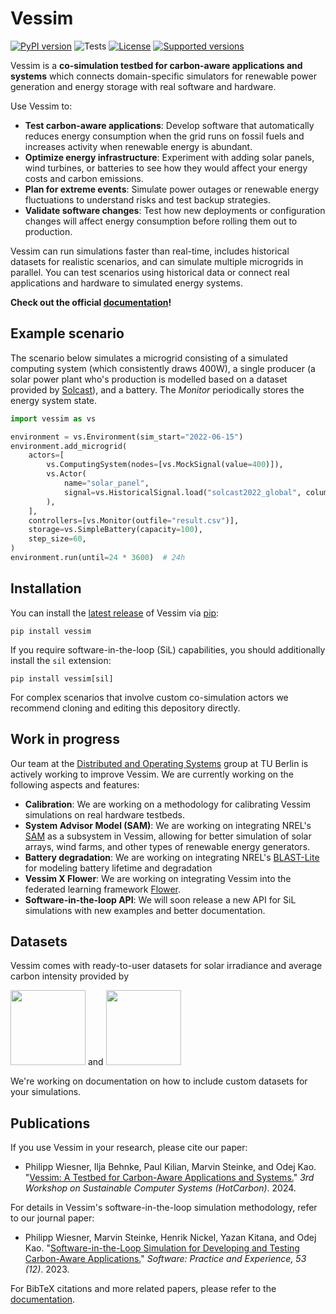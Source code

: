 # Vessim

[![PyPI version](https://img.shields.io/pypi/v/vessim.svg?color=52c72b)](https://pypi.org/project/vessim/)
![Tests](https://github.com/dos-group/vessim/actions/workflows/lint-and-unit-test.yml/badge.svg)
[![License](https://img.shields.io/pypi/l/vessim.svg)](https://pypi.org/project/vessim/)
[![Supported versions](https://img.shields.io/pypi/pyversions/vessim.svg)](https://pypi.org/project/vessim/)

Vessim is a **co-simulation testbed for carbon-aware applications and systems** which connects domain-specific simulators for renewable power generation and energy storage with real software and hardware.

Use Vessim to:

- **Test carbon-aware applications**: Develop software that automatically reduces energy consumption when the grid runs on fossil fuels and increases activity when renewable energy is abundant.
- **Optimize energy infrastructure**: Experiment with adding solar panels, wind turbines, or batteries to see how they would affect your energy costs and carbon emissions.
- **Plan for extreme events**: Simulate power outages or renewable energy fluctuations to understand risks and test backup strategies.
- **Validate software changes**: Test how new deployments or configuration changes will affect energy consumption before rolling them out to production.

Vessim can run simulations faster than real-time, includes historical datasets for realistic scenarios, and can simulate multiple microgrids in parallel. 
You can test scenarios using historical data or connect real applications and hardware to simulated energy systems.

**Check out the official [documentation](https://vessim.readthedocs.io/en/latest/)!**


## Example scenario

The scenario below simulates a microgrid consisting of a simulated computing system (which consistently draws 400W), a single producer (a solar power plant who's production is modelled based on a dataset provided by [Solcast](https://solcast.com/)), and a battery. The *Monitor* periodically stores the energy system state.

```python
import vessim as vs

environment = vs.Environment(sim_start="2022-06-15")
environment.add_microgrid(
    actors=[
        vs.ComputingSystem(nodes=[vs.MockSignal(value=400)]),
        vs.Actor(
            name="solar_panel",
            signal=vs.HistoricalSignal.load("solcast2022_global", column="Berlin")
        ),
    ],
    controllers=[vs.Monitor(outfile="result.csv")],
    storage=vs.SimpleBattery(capacity=100),
    step_size=60,
)
environment.run(until=24 * 3600)  # 24h
```


## Installation

You can install the [latest release](https://pypi.org/project/vessim/) of Vessim
via [pip](https://pip.pypa.io/en/stable/quickstart/):

```
pip install vessim
```

If you require software-in-the-loop (SiL) capabilities, you should additionally install the `sil` extension:

```
pip install vessim[sil]
```

For complex scenarios that involve custom co-simulation actors we recommend cloning and editing this depository directly.


## Work in progress

Our team at the [Distributed and Operating Systems](https://distributedsystems.berlin/) group at TU Berlin is actively working to improve Vessim.
We are currently working on the following aspects and features:

- **Calibration**: We are working on a methodology for calibrating Vessim simulations on real hardware testbeds.
- **System Advisor Model (SAM)**: We are working on integrating NREL's [SAM](https://sam.nrel.gov/) as a subsystem in Vessim, allowing for better simulation of solar arrays, wind farms, and other types of renewable energy generators.
- **Battery degradation**: We are working on integrating NREL's [BLAST-Lite](https://github.com/NREL/BLAST-Lite) for modeling battery lifetime and degradation
- **Vessim X Flower**: We are working on integrating Vessim into the federated learning framework [Flower](https://flower.ai).
- **Software-in-the-loop API**: We will soon release a new API for SiL simulations with new examples and better documentation.


## Datasets

Vessim comes with ready-to-user datasets for solar irradiance and average carbon intensity provided by

<p float="left">
  <img src="docs/_static/solcast_logo.png" width="120" />
  <span> and </span>
  <img src="docs/_static/watttime_logo.png" width="120" />
</p>

We're working on documentation on how to include custom datasets for your simulations.


## Publications

If you use Vessim in your research, please cite our paper:

- Philipp Wiesner, Ilja Behnke, Paul Kilian, Marvin Steinke, and Odej Kao. "[Vessim: A Testbed for Carbon-Aware Applications and Systems.](https://arxiv.org/pdf/2306.09774.pdf)" _3rd Workshop on Sustainable Computer Systems (HotCarbon)_. 2024.

For details in Vessim's software-in-the-loop simulation methodology, refer to our journal paper:

- Philipp Wiesner, Marvin Steinke, Henrik Nickel, Yazan Kitana, and Odej Kao. "[Software-in-the-Loop Simulation for Developing and Testing Carbon-Aware Applications.](https://doi.org/10.1002/spe.3275)" _Software: Practice and Experience, 53 (12)_. 2023.

For BibTeX citations and more related papers, please refer to the [documentation](https://vessim.readthedocs.io/en/latest/about.html#publications).
